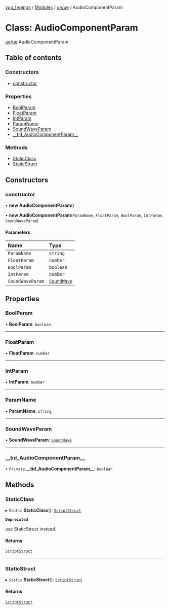 [yug_typings](../README.md) / [Modules](../modules.md) / [ue/ue](../modules/ue_ue.md) / AudioComponentParam

# Class: AudioComponentParam

[ue/ue](../modules/ue_ue.md).AudioComponentParam

## Table of contents

### Constructors

- [constructor](ue_ue.AudioComponentParam.md#constructor)

### Properties

- [BoolParam](ue_ue.AudioComponentParam.md#boolparam)
- [FloatParam](ue_ue.AudioComponentParam.md#floatparam)
- [IntParam](ue_ue.AudioComponentParam.md#intparam)
- [ParamName](ue_ue.AudioComponentParam.md#paramname)
- [SoundWaveParam](ue_ue.AudioComponentParam.md#soundwaveparam)
- [\_\_tid\_AudioComponentParam\_\_](ue_ue.AudioComponentParam.md#__tid_audiocomponentparam__)

### Methods

- [StaticClass](ue_ue.AudioComponentParam.md#staticclass)
- [StaticStruct](ue_ue.AudioComponentParam.md#staticstruct)

## Constructors

### constructor

• **new AudioComponentParam**()

• **new AudioComponentParam**(`ParamName`, `FloatParam`, `BoolParam`, `IntParam`, `SoundWaveParam`)

#### Parameters

| Name | Type |
| :------ | :------ |
| `ParamName` | `string` |
| `FloatParam` | `number` |
| `BoolParam` | `boolean` |
| `IntParam` | `number` |
| `SoundWaveParam` | [`SoundWave`](ue_ue.SoundWave.md) |

## Properties

### BoolParam

• **BoolParam**: `boolean`

___

### FloatParam

• **FloatParam**: `number`

___

### IntParam

• **IntParam**: `number`

___

### ParamName

• **ParamName**: `string`

___

### SoundWaveParam

• **SoundWaveParam**: [`SoundWave`](ue_ue.SoundWave.md)

___

### \_\_tid\_AudioComponentParam\_\_

• `Private` **\_\_tid\_AudioComponentParam\_\_**: `boolean`

## Methods

### StaticClass

▸ `Static` **StaticClass**(): [`ScriptStruct`](ue_ue.ScriptStruct.md)

**`Deprecated`**

use StaticStruct instead.

#### Returns

[`ScriptStruct`](ue_ue.ScriptStruct.md)

___

### StaticStruct

▸ `Static` **StaticStruct**(): [`ScriptStruct`](ue_ue.ScriptStruct.md)

#### Returns

[`ScriptStruct`](ue_ue.ScriptStruct.md)
